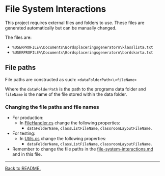 # File System Interactions

This project requires external files and folders to use. These files are generated automatically but can be manually changed.

The files are:

-   `%USERPROFILE%\Documents\Bordsplaceringsgeneratorn\klasslista.txt`
-   `%USERPROFILE%\Documents\Bordsplaceringsgeneratorn\bordskarta.txt`

## File paths
File paths are constructed as such:
`<dataFolderPath>\<fileName>`

Where the `dataFolderPath` is the path to the programs data folder and `fileName` is the name of the file stored within the data folder.

### Changing the file paths and file names
- For production:
  - In [FileHandler.cs](../Classroom-Seating-Planner/Classroom-Seating-Planner/src/FileHandler.cs) change the following properties:
    - `dataFolderName`, `classListFileName`, `classroomLayoutFileName`.
- For testing:
  - In [Utils.cs](../Classroom-Seating-Planner/Tests/Utils.cs) change the following properties:
    - `dataFolderName`, `classListFileName`, `classroomLayoutFileName`.
- Remember to change the file paths in the [file-system-interactions.md](./file-system-interactions.md) and in this file.

---

[Back to README.](../README.md)